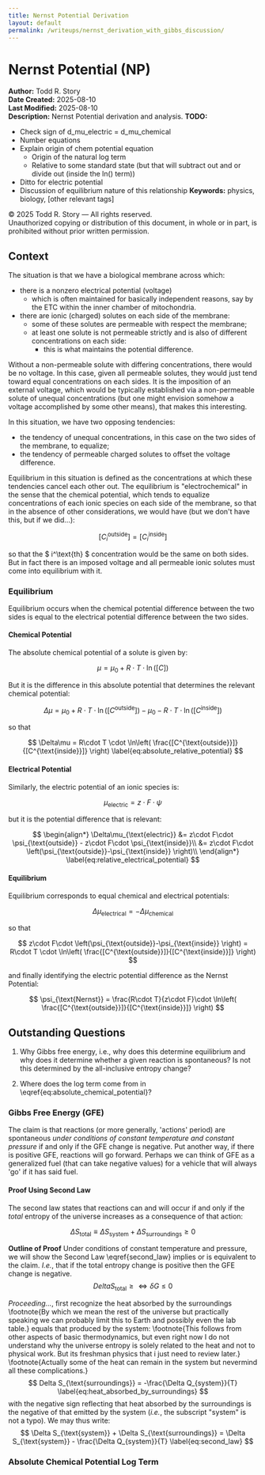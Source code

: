 ```yaml
---
title: Nernst Potential Derivation
layout: default
permalink: /writeups/nernst_derivation_with_gibbs_discussion/
---
```


# Nernst Potential (NP)

**Author:** Todd R. Story  
**Date Created:** 2025-08-10  
**Last Modified:** 2025-08-10  
**Description:** Nernst Potential derivation and analysis. 
**TODO:** 
- Check sign of d_mu_electric = d_mu_chemical   
- Number equations
- Explain origin of chem potential equation
  - Origin of the natural log term
  - Relative to some standard state (but that will subtract out and or divide out (inside the ln() term))
- Ditto for electric potential
- Discussion of equilibrium nature of this relationship
**Keywords:** physics, biology, [other relevant tags]  

© 2025 Todd R. Story — All rights reserved.  
Unauthorized copying or distribution of this document, in whole or in part, is prohibited without prior written permission.

## Context
The situation is that we have a biological membrane across which:
* there is a nonzero electrical potential (voltage)
  - which is often maintained for basically independent reasons, say by the ETC within the inner chamber of mitochondria.
* there are ionic (charged) solutes on each side of the membrane:
  - some of these solutes are permeable with respect the membrane;
  - at least one solute is not permeable strictly and is also of different concentrations on each side:
    - this is what maintains the potential difference.

Without a non-permeable solute with differing concentrations, there would be no voltage. In this case, given all permeable solutes, they would just tend toward equal concentrations on each sides.  It is the imposition of an external voltage, which would be typically established via a non-permeable solute of unequal concentrations (but one might envision somehow a voltage accomplished by some other means), that makes this interesting.  

In this situation, we have two opposing tendencies:
* the tendency of unequal concentrations, in this case on the two sides of the membrane, to equalize;
* the tendency of permeable charged solutes to offset the voltage difference.

Equilibrium in this situation is defined as the concentrations at which these tendencies cancel each other out.  The equilibrium is "electrochemical" in the sense that the chemical potential, which tends to equalize concentrations of each ionic species on each side of the membrane, so that in the absence of other considerations, we would have (but we don't have this, but if we did...):

$$
[C_{i}^{\text{outside}}] = [C_{i}^{\text{inside}}]
\label{eq:trivial_equilibrium}
$$

so that the $ i^\text{th} $ concentration would be the same on both sides.  But in fact there is an imposed voltage and all permeable ionic solutes must come into equilibrium with it.

### Equilibrium

Equilibrium occurs when the chemical potential difference between the two sides is equal to the electrical potential difference between the two sides.

#### Chemical Potential

The absolute chemical potential of a solute is given by:

$$ \mu = \mu_{\text{0}} + R\cdot T \cdot \ln\left( [C] \right) 
\label{eq:absolute_chemical_potential}$$

But it is the difference in this absolute potential that determines the relevant chemical potential:

$$ 
\Delta\mu = \mu_{\text{0}} + R\cdot T \cdot \ln\left( [C^{\text{outside}}] \right) - \mu_{\text{0}} - R\cdot T \cdot \ln\left( [C^{\text{inside}}] \right)
$$

so that

$$ 
\Delta\mu = R\cdot T \cdot \ln\left( \frac{[C^{\text{outside}}]}{[C^{\text{inside}}]} \right)
\label{eq:absolute_relative_potential}
$$

#### Electrical Potential
 
Similarly, the electric potential of an ionic species is:

$$
\mu_{\text{electric}} = z\cdot F\cdot \psi
\label{eq:absolute_electrical_potential}
$$

but it is the potential difference that is relevant:

$$
\begin{align*}
\Delta\mu_{\text{electric}} &= z\cdot F\cdot \psi_{\text{outside}} -  z\cdot F\cdot \psi_{\text{inside}}\\
                            &= z\cdot F\cdot \left(\psi_{\text{outside}}-\psi_{\text{inside}} \right)\\
\end{align*}
\label{eq:relative_electrical_potential}
$$ 

#### Equilibrium
Equilibrium corresponds to equal chemical and electrical potentials:

$$
\Delta\mu_{\text{electrical}} = -\Delta\mu_{\text{chemical}}
\label{eq:nernst_potential}
$$

so that

$$
z\cdot F\cdot \left(\psi_{\text{outside}}-\psi_{\text{inside}} \right) = R\cdot T \cdot \ln\left( \frac{[C^{\text{outside}}]}{[C^{\text{inside}}]} \right)
$$ 

and finally identifying the electric potential difference as the Nernst Potential:

$$
\psi_{\text{Nernst}} = \frac{R\cdot T}{z\cdot F}\cdot \ln\left( \frac{[C^{\text{outside}}]}{[C^{\text{inside}}]} \right)
$$ 

## Outstanding Questions
1. Why Gibbs free energy, i.e., why does this determine equilibrium and why does it determine whether a given reaction is spontaneous?  Is not this determined by the all-inclusive entropy change?

2. Where does the log term come from in \eqref{eq:absolute_chemical_potential}?

### Gibbs Free Energy (GFE)
The claim is that reactions (or more generally, 'actions' period) are spontaneous *under conditions of constant temperature and constant pressure* if and only if the GFE change is negative.  Put another way, if there is positive GFE, reactions will go forward. Perhaps we can think of  GFE as a generalized fuel (that can take negative values) for a vehicle that will always 'go' if it has said fuel.

#### Proof Using Second Law
The second law states that reactions can and will occur if and only if the *total* entropy of the universe increases as a consequence of that action:

$$
\Delta S_{\text{total}} \equiv \Delta S_{\text{system}} + \Delta S_{\text{surroundings}} \geq 0
\label{eq:second_law}
$$

**Outline of Proof** Under conditions of constant temperature and pressure, we will show the Second Law \eqref{second_law} implies or is equivalent to the claim. *I.e.*, that if the total entropy change is positive then the GFE change is negative.
$$
   Delta S_{\text{total}} \geq \Leftrightarrow \delta G \leq 0
   \label{eq:equivalence_second_law_to_negative_gfe_change}
$$ 

*Proceeding...*, first recognize the heat absorbed by the surroundings \footnote{By which we mean the rest of the universe but practically speaking we can probably limit this to Earth and possibly even the lab table.} equals that produced by the system:
\footnote{This follows from other aspects of basic thermodynamics, but even right now I do not understand why the universe entropy is solely related to the heat and not to physical work.  But its freshman physics that i just need to review later.} 
\footnote{Actually some of the heat can remain in the system but nevermind all these complications.}
$$
   Delta S_{\text{surroundings}} = -\frac{\Delta Q_{system}}{T}
   \label{eq:heat_absorbed_by_surroundings}
$$
with the negative sign reflecting that heat absorbed by the surroundings is the negative of that emitted by the system (*i.e.*, the subscript "system" is not a typo). We may thus write:
$$
\Delta S_{\text{system}} + \Delta S_{\text{surroundings}} =
\Delta S_{\text{system}} - \frac{\Delta Q_{system}}{T}
\label{eq:second_law}
$$



### Absolute Chemical Potential Log Term